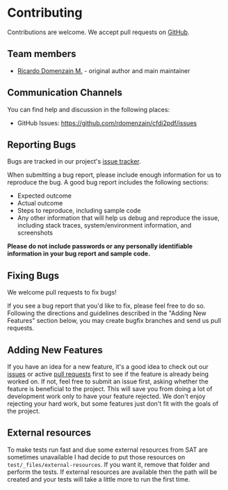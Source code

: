# Contributing

Contributions are welcome. We accept pull requests on [GitHub](https://github.com/rdomenzain/cfdi2pdf).


## Team members

* [Ricardo Domenzain M.](https://github.com/rdomenzain) - original author and main maintainer

## Communication Channels

You can find help and discussion in the following places:

* GitHub Issues: <https://github.com/rdomenzain/cfdi2pdf/issues>

## Reporting Bugs

Bugs are tracked in our project's [issue tracker](https://github.com/rdomenzain/cfdi2pdf/issues).

When submitting a bug report, please include enough information for us to reproduce the bug.
A good bug report includes the following sections:

* Expected outcome
* Actual outcome
* Steps to reproduce, including sample code
* Any other information that will help us debug and reproduce the issue, including stack traces, system/environment information, and screenshots

**Please do not include passwords or any personally identifiable information in your bug report and sample code.**

## Fixing Bugs

We welcome pull requests to fix bugs!

If you see a bug report that you'd like to fix, please feel free to do so.
Following the directions and guidelines described in the "Adding New Features"
section below, you may create bugfix branches and send us pull requests.

## Adding New Features

If you have an idea for a new feature, it's a good idea to check out our
[issues](https://github.com/rdomenzain/cfdi2pdf/issues) or active
[pull requests](https://github.com/rdomenzain/cfdi2pdf/pulls)
first to see if the feature is already being worked on.
If not, feel free to submit an issue first, asking whether the feature is beneficial to the project.
This will save you from doing a lot of development work only to have your feature rejected.
We don't enjoy rejecting your hard work, but some features just don't fit with the goals of the project.

## External resources

To make tests run fast and due some external resources from SAT are sometimes unavailable
I had decide to put those resources on `test/_files/external-resources`. If you want it,
remove that folder and perform the tests. If external resources are available then the
path will be created and your tests will take a little more to run the first time.